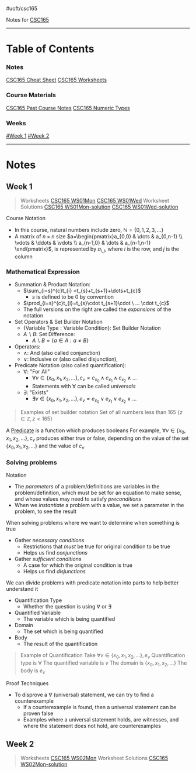 #uoft/csc165

Notes for [CSC165](../CSC165.md)


---
# Table of Contents

### Notes
[CSC165 Cheat Sheet](CSC165%20Cheat%20Sheet.md)
[CSC165 Worksheets](CSC165%20Worksheets.md)

### Course Materials
[CSC165 Past Course Notes](attachments/CSC165%20Past%20Course%20Notes.pdf)
[CSC165 Numeric Types](attachments/CSC165%20Numeric%20Types.pdf)

### Weeks
[#Week 1](#Week%201)
[#Week 2](#Week%202)

---
# Notes
## Week 1
> Worksheets
> 	[CSC165 WS01Mon](attachments/CSC165%20WS01Mon.pdf)
> 	[CSC165 WS01Wed](attachments/CSC165%20WS01Wed.pdf)
> Worksheet Solutions
> 	[CSC165 WS01Mon-solution](attachments/CSC165%20WS01Mon-solution.pdf)
> 	[CSC165 WS01Wed-solution](attachments/CSC165%20WS01Wed-solution.pdf)


Course Notation
- In this course, natural numbers include zero, $\mathbb{N}=\{ 0,1,2,3,\dots \}$
- A matrix of $n\times n$ size $a=\begin{pmatrix}a_{0,0} & \dots & a_{0,n-1} \\ \vdots & \ddots & \vdots \\ a_{n-1,0} & \dots & a_{n-1,n-1} \end{pmatrix}$, is represented by $a_{i,j}$, where $i$ is the row, and $j$ is the column

### Mathematical Expression
- Summation & Product Notation:
	- $\sum_{i=s}^{c}t_{i} =t_{s}+t_{s+1}+\dots+t_{c}$
		- $s$ is defined to be 0 by convention
	- $\prod_{i=s}^{c}t_{i}=t_{s}\cdot t_{s+1}\cdot \ ...  \cdot t_{c}$
	- The full versions on the right are called the *expansions* of the notation
- Set Operators & Set Builder Notation
	- $\{ \text{Variable Type}: \text{Variable Condition} \}$: Set Builder Notation 
	- $A \backslash B$: Set Difference:
		- $A \backslash B=\{ a\in A:a\neq B \}$
- Operators:
	- $\land$: And (also called conjunction)
	- $\lor$: Inclusive or (also called disjunction), 
- Predicate Notation (also called quantification):
	- $\forall$: "For All"
		- $\forall v\in \{x_{0},x_{1},x_{2},\dots  \}, c_{v}=c_{x_{0}}\land c_{x_{1}}\land c_{x_{2}}\land\dots$
		- Statements with $\forall$ can be called *universals*
	- $\exists$: "Exists"
		- $\exists v\in \{ x_{0},x_{1},x_{2},\dots \}, e_{v}=e_{x_{0}}\lor e_{x_{1}}\lor e_{x_{2}}\lor\dots$

> Examples of set builder notation
> 	Set of all numbers less than 165 $\{ z\in \mathbb{Z}, z<165 \}$

A [Predicate](../../CSC236/CSC236%20Notes/Predicate.md) is a function which produces booleans
	For example, $\forall v\in \{x_{0},x_{1},x_{2},\dots  \}, c_{v}$ produces either true or false, depending on the value of the set $\{ x_{0},x_{1},x_{2},\dots \}$ and the value of $c_{v}$


### Solving problems
Notation
- The *parameters* of a problem/definitions are variables in the problem/definition, which must be set for an equation to make sense, and whose values may need to satisfy *preconditions*
- When we *instantiate* a problem with a value, we set a parameter in the problem, to see the result

When solving problems where we want to determine when something is true
- Gather *necessary conditions*
	- Restrictions that *must* be true for original condition to be true
	- Helps us find *conjunctions*
- Gather *sufficient conditions*
	- A case for which the original condition is true
	- Helps us find *disjunctions*

We can divide problems with predicate notation into parts to help better understand it
- Quantification Type
	- Whether the question is using $\forall$ or $\exists$
- Quantified Variable
	- The variable which is being quantified
- Domain
	- The set which is being quantified
- Body
	- The result of the quantification

> Example of Quantification
> 	Take $\forall v\in \{x_{0},x_{1},x_{2},\dots\}, e_{v}$
> 	Quantification type is $\forall$
> 	The quantified variable is $v$
> 	The domain is $\{ x_{0},x_{1},x_{2},\dots \}$
> 	The body is $e_{v}$

Proof Techniques
- To disprove a $\forall$ (universal) statement, we can try to find a counterexample
	- If a counterexample is found, then a universal statement can be proven false
	- Examples where a universal statement holds, are witnesses, and where the statement does not hold, are counterexamples
## Week 2
> Worksheets
> 	[CSC165 WS02Mon](attachments/CSC165%20WS02Mon.pdf)
> Worksheet Solutions
> 	[CSC165 WS02Mon-solution](attachments/CSC165%20WS02Mon-solution.pdf)